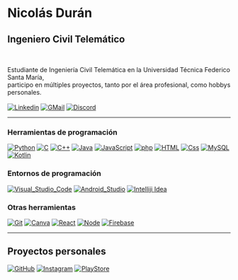 # Nicolás Durán
## Ingeniero Civil Telemático
<br>

Estudiante de Ingeniería Civil Telemática en la Universidad Técnica Federico Santa María,<br>
participo en múltiples proyectos, tanto por el área profesional, como hobbys personales.<br><br>
[![Linkedin](https://img.shields.io/badge/LinkedIn-000000?style=for-the-badge&logo=linkedin&logoColor=0077B5&labelColor=000000)](https://www.linkedin.com/in/nicol%C3%A1s-dur%C3%A1n-campos-351411269/)
[![GMail](https://img.shields.io/badge/Gmail-000000?style=for-the-badge&logo=gmail&logoColor=D14836&labelColor=000000)](mailto:nico.duran.work@gmail.com)
[![Discord](https://img.shields.io/badge/Discord-000000?style=for-the-badge&logo=discord&logoColor=7289DA&labelColor=000000)](https://discordapp.com/users/487793257338896396)
<br><hr>

### Herramientas de programación
[![Python](https://img.shields.io/badge/Python-FFEB20?style=for-the-badge&logo=python&logoColor=white&labelColor=000000)](#)
[![C](https://img.shields.io/badge/C-20A4FF?style=for-the-badge&logo=C&logoColor=white&labelColor=000000)](#)
[![C++](https://img.shields.io/badge/C++-2085FF?style=for-the-badge&logo=Cplusplus&logoColor=white&labelColor=000000)](#)
[![Java](https://img.shields.io/badge/Java-FF1313?style=for-the-badge&logo=OpenJDK&logoColor=white&labelColor=000000)](#)
[![JavaScript](https://img.shields.io/badge/JavaScript-FFF819?style=for-the-badge&logo=JavaScript&logoColor=white&labelColor=000000)](#)
[![php](https://img.shields.io/badge/php-A08BFF?style=for-the-badge&logo=php&logoColor=white&labelColor=000000)](#)
[![HTML](https://img.shields.io/badge/HTML-F17507?style=for-the-badge&logo=HTML5&logoColor=white&labelColor=000000)](#)
[![Css](https://img.shields.io/badge/CSS-0097FF?&style=for-the-badge&logo=css3&logoColor=white&labelColor=000000)](#)
[![MySQL](https://img.shields.io/badge/MySQL-FFA431?style=for-the-badge&logo=mysql&logoColor=white&labelColor=000000)](#)
[![Kotlin](https://img.shields.io/badge/Kotlin-D529FF?style=for-the-badge&logo=kotlin&logoColor=white&labelColor=000000)](#)

### Entornos de programación
[![Visual_Studio_Code](https://img.shields.io/badge/Visual_Studio_Code-0078D4?style=for-the-badge&logo=visual%20studio%20code&logoColor=white&labelColor=000000)](#)
[![Android_Studio](https://img.shields.io/badge/Android_Studio-3ECD2A?style=for-the-badge&logo=android&logoColor=white&labelColor=000000)](#)
[![Intelliji Idea](https://img.shields.io/badge/IntelliJi_IDEA-FF2E90.svg?style=for-the-badge&logo=intellij-idea&logoColor=white&labelColor=000000)](#)

### Otras herramientas
[![Git](https://img.shields.io/badge/GIT-E44C30?style=for-the-badge&logo=git&logoColor=white&labelColor=000000)](#)
[![Canva](https://img.shields.io/badge/Canva-%239B00FF.svg?&style=for-the-badge&logo=Canva&logoColor=white&labelColor=000000)](#)
[![React](https://img.shields.io/badge/React-32E6FF?style=for-the-badge&logo=React&logoColor=white&labelColor=000000)](#)
[![Node](https://img.shields.io/badge/Node.js-43853D?style=for-the-badge&logo=node.js&logoColor=white&labelColor=000000)](#)
[![Firebase](https://img.shields.io/badge/Firebase-FFB600?style=for-the-badge&logo=firebase&logoColor=white&labelColor=000000)](#)
<br><hr>

## Proyectos personales
[![GitHub](https://img.shields.io/badge/Minecraft%20USM-000000?style=for-the-badge&logo=github&logoColor=white&labelColor=000000)](https://github.com/TeleMinecraft)
[![Instagram](https://img.shields.io/badge/Minecraft%20USM-000000?style=for-the-badge&logo=instagram&logoColor=FF00FF&labelColor=000000)](https://www.instagram.com/comunidad.minecraft.usm/)
[![PlayStore](https://img.shields.io/badge/Play%20Store%20Developer-000000?style=for-the-badge&logo=google-play&logoColor=FFA727&labelColor=000000)](https://play.google.com/store/apps/dev?id=4816443002402488872)
